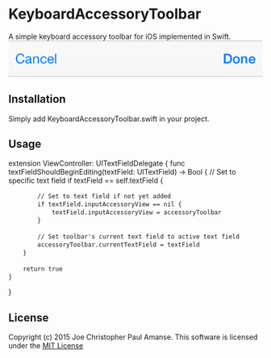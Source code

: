 # KeyboardAccessoryToolbar

A simple keyboard accessory toolbar for iOS implemented in Swift.
![](./Images/KeyboardAccessoryToolbar.png)

## Installation

Simply add KeyboardAccessoryToolbar.swift in your project.

## Usage

extension ViewController: UITextFieldDelegate {
    func textFieldShouldBeginEditing(textField: UITextField) -> Bool {
        // Set to specific text field
        if textField == self.textField {

            // Set to text field if not yet added
            if textField.inputAccessoryView == nil {
                textField.inputAccessoryView = accessoryToolbar
            }

            // Set toolbar's current text field to active text field
            accessoryToolbar.currentTextField = textField
        }

        return true
    }
}

## License

Copyright (c) 2015 Joe Christopher Paul Amanse. This software is licensed under the [MIT License](./LICENSE.md)

